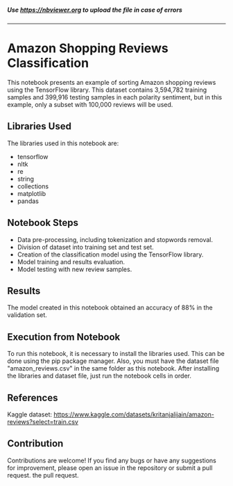 ##### Use https://nbviewer.org to upload the file in case of errors
---

# Amazon Shopping Reviews Classification

This notebook presents an example of sorting Amazon shopping reviews using the TensorFlow library.
This dataset contains 3,594,782 training samples and 399,916 testing samples in each polarity sentiment, but in this example, only a subset with 100,000 reviews will be used.

## Libraries Used
The libraries used in this notebook are:

- tensorflow
- nltk
- re
- string
- collections
- matplotlib
- pandas

## Notebook Steps
- Data pre-processing, including tokenization and stopwords removal.
- Division of dataset into training set and test set.
- Creation of the classification model using the TensorFlow library.
- Model training and results evaluation.
- Model testing with new review samples.

## Results
The model created in this notebook obtained an accuracy of 88% in the validation set.

## Execution from Notebook
To run this notebook, it is necessary to install the libraries used. This can be done using the pip package manager. Also, you must have the dataset file "amazon_reviews.csv" in the same folder as this notebook.
After installing the libraries and dataset file, just run the notebook cells in order.

## References
Kaggle dataset: https://www.kaggle.com/datasets/kritanjalijain/amazon-reviews?select=train.csv

## Contribution
Contributions are welcome! If you find any bugs or have any suggestions for improvement, please open an issue in the repository or submit a pull request. the pull request.
